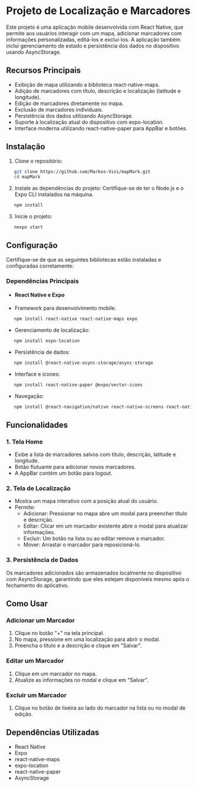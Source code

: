 # Projeto de Localização e Marcadores

Este projeto é uma aplicação mobile desenvolvida com React Native, que permite aos usuários interagir com um mapa, adicionar marcadores com informações personalizadas, editá-los e excluí-los. A aplicação também inclui gerenciamento de estado e persistência dos dados no dispositivo usando AsyncStorage.


## Recursos Principais

* Exibição de mapa utilizando a biblioteca react-native-maps.
* Adição de marcadores com título, descrição e localização (latitude e longitude).
* Edição de marcadores diretamente no mapa.
* Exclusão de marcadores individuais.
* Persistência dos dados utilizando AsyncStorage.
* Suporte à localização atual do dispositivo com expo-location.
* Interface moderna utilizando react-native-paper para AppBar e botões.


## Instalação

1. Clone o repositório:
```bash
   git clone https://github.com/Markos-Vini/mapMark.git
   cd mapMark
```

2. Instale as dependências do projeto: Certifique-se de ter o Node.js e o Expo CLI instalados na máquina.
```bash
   npm install
```

3. Inicie o projeto:
```bash
   nexpo start
```

## Configuração

Certifique-se de que as seguintes bibliotecas estão instaladas e configuradas corretamente:

### Dependências Principais
* #### React Native e Expo

* Framework para desenvolvimento mobile.
```bash
   npm install react-native react-native-maps expo
```
* Gerenciamento de localização:
```bash
   npm install expo-location
```
* Persistência de dados:
```bash
   npm install @react-native-async-storage/async-storage
```
* Interface e ícones:
```bash
   npm install react-native-paper @expo/vector-icons
```
* Navegação:
```bash
   npm install @react-navigation/native react-native-screens react-native-gesture-handler react-native-safe-area-context react-native-reanimated react-native-get-random-values react-native-vector-icons
```

## Funcionalidades

### 1. Tela Home
* Exibe a lista de marcadores salvos com título, descrição, latitude  e longitude.
* Botão flutuante para adicionar novos marcadores.
* A AppBar contém um botão para logout.

### 2. Tela de Localização
* Mostra um mapa interativo com a posição atual do usuário.
* Permite: 
   * Adicionar: Pressionar no mapa abre um modal para preencher título e descrição.
   * Editar: Clicar em um marcador existente abre o modal para atualizar informações.
   * Excluir: Um botão na lista ou ao editar remove o marcador.
   * Mover: Arrastar o marcador para reposicioná-lo.

### 3. Persistência de Dados

Os marcadores adicionados são armazenados localmente no dispositivo com AsyncStorage, garantindo que eles estejam disponíveis mesmo após o fechamento do aplicativo.


## Como Usar

### Adicionar um Marcador
1. Clique no botão "+" na tela principal.
2. No mapa, pressione em uma localização para abrir o modal.
3. Preencha o título e a descrição e clique em "Salvar".

### Editar um Marcador
1. Clique em um marcador no mapa.
2. Atualize as informações no modal e clique em "Salvar".

### Excluir um Marcador
1. Clique no botão de lixeira ao lado do marcador na lista ou no modal de edição.


## Dependências Utilizadas

* React Native
* Expo
* react-native-maps
* expo-location
* react-native-paper
* AsyncStorage
